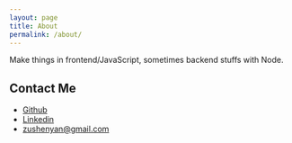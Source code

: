```yaml
---
layout: page
title: About
permalink: /about/
---
```


Make things in frontend/JavaScript, sometimes backend stuffs with Node.

Contact Me
---

- [Github](https://github.com/zushenyan)
- [Linkedin](http://tw.linkedin.com/in/zushenyan)
- zushenyan@gmail.com

